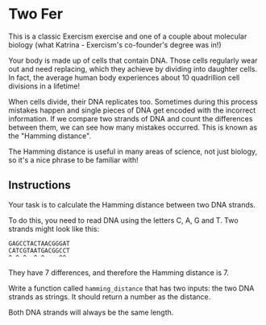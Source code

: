 # Two Fer

This is a classic Exercism exercise and one of a couple about molecular biology (what Katrina - Exercism's co-founder's degree was in!)

Your body is made up of cells that contain DNA.
Those cells regularly wear out and need replacing, which they achieve by dividing into daughter cells.
In fact, the average human body experiences about 10 quadrillion cell divisions in a lifetime!

When cells divide, their DNA replicates too.
Sometimes during this process mistakes happen and single pieces of DNA get encoded with the incorrect information.
If we compare two strands of DNA and count the differences between them, we can see how many mistakes occurred.
This is known as the "Hamming distance".

The Hamming distance is useful in many areas of science, not just biology, so it's a nice phrase to be familiar with!

## Instructions

Your task is to calculate the Hamming distance between two DNA strands.

To do this, you need to read DNA using the letters C, A, G and T.
Two strands might look like this:

    GAGCCTACTAACGGGAT
    CATCGTAATGACGGCCT
    ^ ^ ^  ^ ^    ^^

They have 7 differences, and therefore the Hamming distance is 7.

Write a function called `hamming_distance` that has two inputs: the two DNA strands as strings.
It should return a number as the distance.

Both DNA strands will always be the same length.
